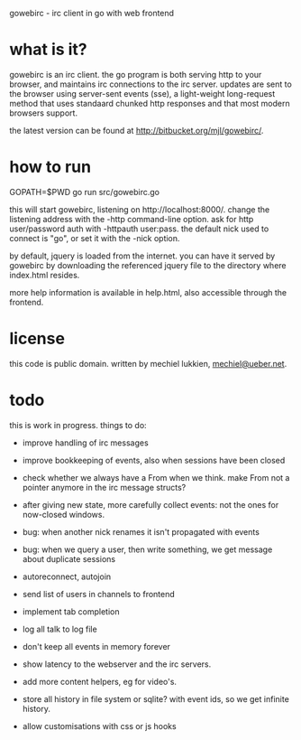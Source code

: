 gowebirc - irc client in go with web frontend


# what is it?

gowebirc is an irc client.  the go program is both serving http to your
browser, and maintains irc connections to the irc server.  updates are
sent to the browser using server-sent events (sse), a light-weight
long-request method that uses standaard chunked http responses and that
most modern browsers support.

the latest version can be found at http://bitbucket.org/mjl/gowebirc/.


# how to run

GOPATH=$PWD go run src/gowebirc.go

this will start gowebirc, listening on http://localhost:8000/.
change the listening address with the -http command-line option.
ask for http user/password auth with -httpauth user:pass.
the default nick used to connect is "go<your-user-name>", or set it with the -nick option.

by default, jquery is loaded from the internet.  you can have it served
by gowebirc by downloading the referenced jquery file to the directory
where index.html resides.

more help information is available in help.html, also accessible through
the frontend.


# license

this code is public domain.
written by mechiel lukkien, mechiel@ueber.net.


# todo

this is work in progress.  things to do:

- improve handling of irc messages
- improve bookkeeping of events, also when sessions have been closed
- check whether we always have a From when we think.  make From not a pointer anymore in the irc message structs?
- after giving new state, more carefully collect events:  not the ones for now-closed windows.

- bug: when another nick renames it isn't propagated with events
- bug: when we query a user, then write something, we get message about duplicate sessions

- autoreconnect, autojoin
- send list of users in channels to frontend
- implement tab completion
- log all talk to log file
- don't keep all events in memory forever
- show latency to the webserver and the irc servers.
- add more content helpers, eg for video's.
- store all history in file system or sqlite?  with event ids, so we get infinite history.
- allow customisations with css or js hooks
